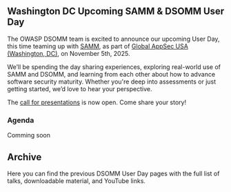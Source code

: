 ## Washington DC Upcoming SAMM & DSOMM User Day

The OWASP DSOMM team is excited to announce our upcoming User Day, this time teaming up with [SAMM](https://owasp.org/www-project-samm/), as part of [Global AppSec USA (Washington, DC)](https://owasp.glueup.com/event/owasp-2025-global-appsec-usa-washington-dc-131624/), on November 5th, 2025.

We’ll be spending the day sharing experiences, exploring real-world use of SAMM and DSOMM, and learning from each other about how to advance software security maturity. Whether you're deep into assessments or just getting started, we’d love to hear your perspective.

The [call for presentations](https://forms.gle/SzUKzVPQUTPJtwCw7) is now open. Come share your story!

### Agenda

Comming soon

## Archive
Here you can find the previous DSOMM User Day pages with the full list of talks, downloadable material, and YouTube links.
